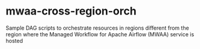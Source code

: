 # mwaa-cross-region-orch
Sample DAG scripts to orchestrate resources in regions different from the region where the Managed Workflow for Apache Airflow (MWAA) service is hosted
